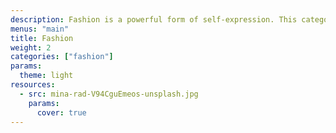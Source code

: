 ```yaml
---
description: Fashion is a powerful form of self-expression. This category documents style through inspiring shots of street fashion, skincare products, avant-garde editorial photographs, and more.
menus: "main"
title: Fashion
weight: 2
categories: ["fashion"]
params:
  theme: light
resources:
  - src: mina-rad-V94CguEmeos-unsplash.jpg
    params:
      cover: true
---
```

